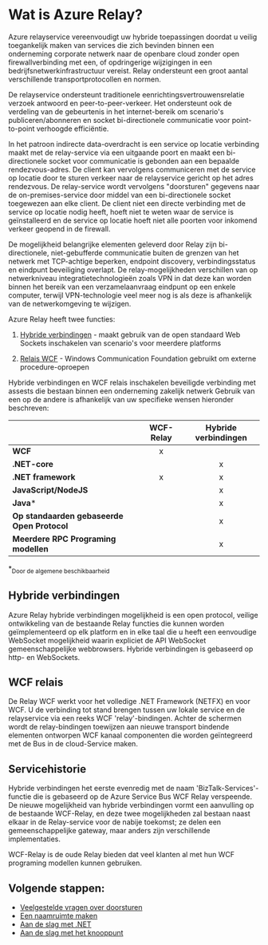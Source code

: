 <properties
    pageTitle="Wat is Azure relay? | Microsoft Azure"
    description="Overzicht van Azure Relay"
    services="service-bus"
    documentationCenter=".net"
    authors="banisadr"
    manager="timlt"
    editor="" />

<tags
    ms.service="service-bus"
    ms.workload="na"
    ms.tgt_pltfrm="na"
    ms.devlang="multiple"
    ms.topic="article"
    ms.date="10/28/2016"
    ms.author="babanisa" />

# <a name="what-is-azure-relay"></a>Wat is Azure Relay?

Azure relayservice vereenvoudigt uw hybride toepassingen doordat u veilig toegankelijk maken van services die zich bevinden binnen een onderneming corporate netwerk naar de openbare cloud zonder open firewallverbinding met een, of opdringerige wijzigingen in een bedrijfsnetwerkinfrastructuur vereist. Relay ondersteunt een groot aantal verschillende transportprotocollen en normen.

De relayservice ondersteunt traditionele eenrichtingsvertrouwensrelatie verzoek antwoord en peer-to-peer-verkeer. Het ondersteunt ook de verdeling van de gebeurtenis in het internet-bereik om scenario's publiceren/abonneren en socket bi-directionele communicatie voor point-to-point verhoogde efficiëntie. 

In het patroon indirecte data-overdracht is een service op locatie verbinding maakt met de relay-service via een uitgaande poort en maakt een bi-directionele socket voor communicatie is gebonden aan een bepaalde rendezvous-adres. De client kan vervolgens communiceren met de service op locatie door te sturen verkeer naar de relayservice gericht op het adres rendezvous. De relay-service wordt vervolgens "doorsturen" gegevens naar de on-premises-service door middel van een bi-directionele socket toegewezen aan elke client. De client niet een directe verbinding met de service op locatie nodig heeft, hoeft niet te weten waar de service is geïnstalleerd en de service op locatie hoeft niet alle poorten voor inkomend verkeer geopend in de firewall.

De mogelijkheid belangrijke elementen geleverd door Relay zijn bi-directionele, niet-gebufferde communicatie buiten de grenzen van het netwerk met TCP-achtige beperken, endpoint discovery, verbindingsstatus en eindpunt beveiliging overlapt. De relay-mogelijkheden verschillen van op netwerkniveau integratietechnologieën zoals VPN in dat deze kan worden binnen het bereik van een verzamelaanvraag eindpunt op een enkele computer, terwijl VPN-technologie veel meer nog is als deze is afhankelijk van de netwerkomgeving te wijzigen.

Azure Relay heeft twee functies:

1. [Hybride verbindingen](#hybrid-connections) - maakt gebruik van de open standaard Web Sockets inschakelen van scenario's voor meerdere platforms

2. [Relais WCF](#wcf-relays) - Windows Communication Foundation gebruikt om externe procedure-oproepen

Hybride verbindingen en WCF relais inschakelen beveiligde verbinding met assests die bestaan binnen een onderneming zakelijk netwerk Gebruik van een op de andere is afhankelijk van uw specifieke wensen hieronder beschreven:

|                                    | WCF-Relay | Hybride verbindingen |
| ---------------------------------- |:---------:|:------------------:|
| **WCF**                            |     x     |                    |
| **.NET-core**                      |           |         x          |
| **.NET framework**                 |     x     |         x          |
| **JavaScript/NodeJS**              |           |         x          |
| **Java***                          |           |         x          |
| **Op standaarden gebaseerde Open Protocol**  |           |         x          |
| **Meerdere RPC Programing modellen** |           |         x          |
*<sub>Door de algemene beschikbaarheid</sub>

## <a name="hybrid-connections"></a>Hybride verbindingen

Azure Relay hybride verbindingen mogelijkheid is een open protocol, veilige ontwikkeling van de bestaande Relay functies die kunnen worden geïmplementeerd op elk platform en in elke taal die u heeft een eenvoudige WebSocket mogelijkheid waarin expliciet de API WebSocket gemeenschappelijke webbrowsers. Hybride verbindingen is gebaseerd op http- en WebSockets.

## <a name="wcf-relays"></a>WCF relais

De Relay WCF werkt voor het volledige .NET Framework (NETFX) en voor WCF. U de verbinding tot stand brengen tussen uw lokale service en de relayservice via een reeks WCF 'relay'-bindingen. Achter de schermen wordt de relay-bindingen toewijzen aan nieuwe transport bindende elementen ontworpen WCF kanaal componenten die worden geïntegreerd met de Bus in de cloud-Service maken.

## <a name="service-history"></a>Servicehistorie

Hybride verbindingen het eerste evenredig met de naam 'BizTalk-Services'-functie die is gebaseerd op de Azure Service Bus WCF Relay verspeende. De nieuwe mogelijkheid van hybride verbindingen vormt een aanvulling op de bestaande WCF-Relay, en deze twee mogelijkheden zal bestaan naast elkaar in de Relay-service voor de nabije toekomst; ze delen een gemeenschappelijke gateway, maar anders zijn verschillende implementaties.

WCF-Relay is de oude Relay bieden dat veel klanten al met hun WCF programing modellen kunnen gebruiken.

## <a name="next-steps"></a>Volgende stappen:

- [Veelgestelde vragen over doorsturen](relay-faq.md)
- [Een naamruimte maken](relay-create-namespace-portal.md)
- [Aan de slag met .NET](relay-hybrid-connections-dotnet-get-started.md)
- [Aan de slag met het knooppunt](relay-hybrid-connections-node-get-started.md)